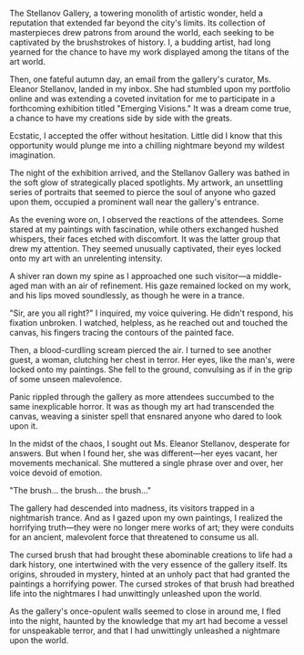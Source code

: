 The Stellanov Gallery, a towering monolith of artistic wonder, held a reputation that extended far beyond the city's limits. Its collection of masterpieces drew patrons from around the world, each seeking to be captivated by the brushstrokes of history. I, a budding artist, had long yearned for the chance to have my work displayed among the titans of the art world.  
  
Then, one fateful autumn day, an email from the gallery's curator, Ms. Eleanor Stellanov, landed in my inbox. She had stumbled upon my portfolio online and was extending a coveted invitation for me to participate in a forthcoming exhibition titled "Emerging Visions." It was a dream come true, a chance to have my creations side by side with the greats.  
  
Ecstatic, I accepted the offer without hesitation. Little did I know that this opportunity would plunge me into a chilling nightmare beyond my wildest imagination.  
  
The night of the exhibition arrived, and the Stellanov Gallery was bathed in the soft glow of strategically placed spotlights. My artwork, an unsettling series of portraits that seemed to pierce the soul of anyone who gazed upon them, occupied a prominent wall near the gallery's entrance.  
  
As the evening wore on, I observed the reactions of the attendees. Some stared at my paintings with fascination, while others exchanged hushed whispers, their faces etched with discomfort. It was the latter group that drew my attention. They seemed unusually captivated, their eyes locked onto my art with an unrelenting intensity.  
  
A shiver ran down my spine as I approached one such visitor—a middle-aged man with an air of refinement. His gaze remained locked on my work, and his lips moved soundlessly, as though he were in a trance.  
  
"Sir, are you all right?" I inquired, my voice quivering. He didn't respond, his fixation unbroken. I watched, helpless, as he reached out and touched the canvas, his fingers tracing the contours of the painted face.  
  
Then, a blood-curdling scream pierced the air. I turned to see another guest, a woman, clutching her chest in terror. Her eyes, like the man's, were locked onto my paintings. She fell to the ground, convulsing as if in the grip of some unseen malevolence.  
  
Panic rippled through the gallery as more attendees succumbed to the same inexplicable horror. It was as though my art had transcended the canvas, weaving a sinister spell that ensnared anyone who dared to look upon it.  
  
In the midst of the chaos, I sought out Ms. Eleanor Stellanov, desperate for answers. But when I found her, she was different—her eyes vacant, her movements mechanical. She muttered a single phrase over and over, her voice devoid of emotion.  
  
"The brush... the brush... the brush..."  
  
The gallery had descended into madness, its visitors trapped in a nightmarish trance. And as I gazed upon my own paintings, I realized the horrifying truth—they were no longer mere works of art; they were conduits for an ancient, malevolent force that threatened to consume us all.  
  
The cursed brush that had brought these abominable creations to life had a dark history, one intertwined with the very essence of the gallery itself. Its origins, shrouded in mystery, hinted at an unholy pact that had granted the paintings a horrifying power. The cursed strokes of that brush had breathed life into the nightmares I had unwittingly unleashed upon the world.  
  
As the gallery's once-opulent walls seemed to close in around me, I fled into the night, haunted by the knowledge that my art had become a vessel for unspeakable terror, and that I had unwittingly unleashed a nightmare upon the world.